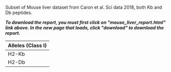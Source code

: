 Subset of Mouse liver dataset from Caron et al. Sci data 2018, both Kb and Db peptides.

***To download the report, you must first click on "mouse_liver_report.html" link above. In the new page that loads, 
click "download" to download the report.***

|Alleles (Class I)|
|---|
|H2-Kb|
|H2-Db|
